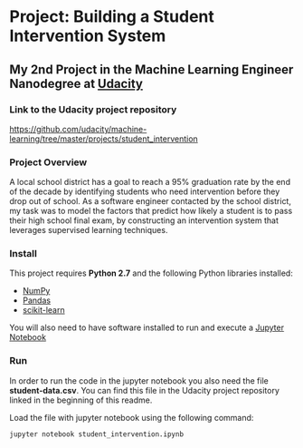 # Project: Building a Student Intervention System
## My 2nd Project in the Machine Learning Engineer Nanodegree at [Udacity](https://www.udacity.com/)

### Link to the Udacity project repository

https://github.com/udacity/machine-learning/tree/master/projects/student_intervention

### Project Overview
A local school district has a goal to reach a 95% graduation rate by the end of the decade by identifying students who need intervention before they drop out of school. As a software engineer contacted by the school district, my task was to model the factors that predict how likely a student is to pass their high school final exam, by constructing an intervention system that leverages supervised learning techniques.

### Install

This project requires **Python 2.7** and the following Python libraries installed:

- [NumPy](http://www.numpy.org/)
- [Pandas](http://pandas.pydata.org)
- [scikit-learn](http://scikit-learn.org/stable/)

You will also need to have software installed to run and execute a [Jupyter Notebook](http://jupyter.org/)

### Run

In order to run the code in the jupyter notebook you also need the file **student-data.csv**. You can find this file in the Udacity project repository linked in the beginning of this readme.

Load the file with jupyter notebook using the following command:

```jupyter notebook student_intervention.ipynb```
